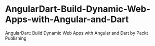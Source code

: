 


# AngularDart-Build-Dynamic-Web-Apps-with-Angular-and-Dart
AngularDart: Build Dynamic Web Apps with Angular and Dart by Packt Publishing
